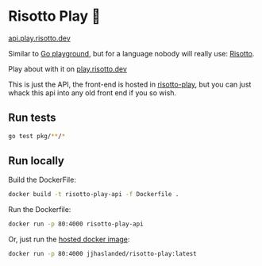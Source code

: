 # Risotto Play 🍲

[api.play.risotto.dev](https://api.play.risotto.dev)

Similar to [Go playground](https://play.golang.org/), but for a language nobody will really use: [Risotto](https://github.com/raphaelvigee/risotto).

Play about with it on [play.risotto.dev](https://play.risotto.dev)

This is just the API, the front-end is hosted in [risotto-play](https://github.com/jamesjarvis/risotto-play-ui), but you can just whack this api into any old front end if you so wish.

## Run tests

```bash
go test pkg/**/*
```

## Run locally

Build the DockerFile:

```bash
docker build -t risotto-play-api -f Dockerfile .
```

Run the Dockerfile:

```bash
docker run -p 80:4000 risotto-play-api
```

Or, just run the [hosted docker image](https://hub.docker.com/r/jjhaslanded/risotto-play):

```bash
docker run -p 80:4000 jjhaslanded/risotto-play:latest
```
